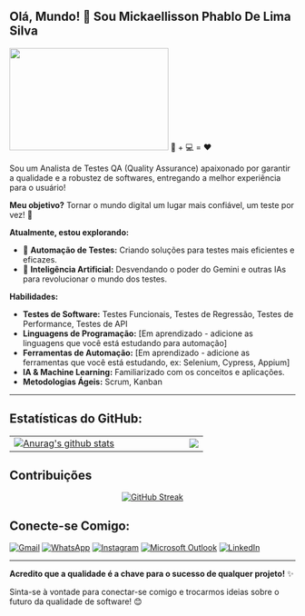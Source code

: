 ## Olá, Mundo! 👋 Sou Mickaellisson Phablo De Lima Silva

<div align="left">
  <img src="https://media.giphy.com/media/SWoSkN6DxTszq/giphy.gif" width="280" height="180" /> 🤖 + 💻 = ❤️
</div>

Sou um Analista de Testes QA (Quality Assurance) apaixonado por garantir a qualidade e a robustez de softwares, entregando a melhor experiência para o usuário! 

**Meu objetivo?** Tornar o mundo digital um lugar mais confiável, um teste por vez! 💪

**Atualmente, estou explorando:**

* 🤖 **Automação de Testes:** Criando soluções para testes mais eficientes e eficazes.
* 🚀 **Inteligência Artificial:** Desvendando o poder do Gemini e outras IAs para revolucionar o mundo dos testes.

**Habilidades:**

* **Testes de Software:** Testes Funcionais, Testes de Regressão, Testes de Performance, Testes de API
* **Linguagens de Programação:** [Em aprendizado - adicione as linguagens que você está estudando para automação]
* **Ferramentas de Automação:** [Em aprendizado - adicione as ferramentas que você está estudando, ex: Selenium, Cypress, Appium]
* **IA & Machine Learning:**  Familiarizado com os conceitos e aplicações.
* **Metodologias Ágeis:** Scrum, Kanban

---

## Estatísticas do GitHub:

<div align="left">
  <table border="0">
    <tr>
      <td><a href="https://github.com/Phablo-Lima"><img src="https://github-readme-stats.vercel.app/api?username=Phablo-Lima&show_icons=true&theme=dark" alt="Anurag's github stats" /></a></td>
      <td style="width: 100px;"></td> <!-- Célula de espaçamento vazia -->
      <td><a href="https://github.com/Phablo-Lima"><img src="https://github-readme-stats.vercel.app/api/top-langs/?username=Phablo-Lima&layout=compact&theme=dark" /></a></td> 
    </tr>
  </table>
</div>

## Contribuições

<div align="center">
  
  [![GitHub Streak](https://github-readme-streak-stats.herokuapp.com?user=Phablo-Lima&theme=dark&locale=pt_BR&date_format=n%2Fj%5B%2FY%5D&card_width=900)](https://git.io/streak-stats)
  
</div>

## Conecte-se Comigo: 

<div align="left">
  
  [![Gmail](https://img.shields.io/badge/Gmail-D14836?style=for-the-badge&logo=gmail&logoColor=white)](mailto:phablocrosscombat@gmail.com)
  [![WhatsApp](https://img.shields.io/badge/WhatsApp-25D366?style=for-the-badge&logo=whatsapp&logoColor=white)](https://wa.me/+5511964032697)
  [![Instagram](https://img.shields.io/badge/Instagram-E4405F?style=for-the-badge&logo=instagram&logoColor=white)](https://www.instagram.com/phablo_lima/)
  [![Microsoft Outlook](https://img.shields.io/badge/Microsoft_Outlook-0078D4?style=for-the-badge&logo=microsoft-outlook&logoColor=white)](mailto:phabloelison29@outlook.com) 
  [![LinkedIn](https://img.shields.io/badge/LinkedIn-0077B5?style=for-the-badge&logo=linkedin&logoColor=white)](https://www.linkedin.com/in/mickaellisson-phablo-b75a1615b/)
  
</div>

---

**Acredito que a qualidade é a chave para o sucesso de qualquer projeto!** ✨ 

Sinta-se à vontade para conectar-se comigo e trocarmos ideias sobre o futuro da qualidade de software! 😊
